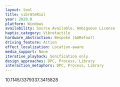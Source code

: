 ```yaml
---
layout: tool
title: vibrAteRial
year: 2020.0
platform: Windows
availability: Source Available, Ambiguous License
haptic_category: Vibrotactile
hardware_abstraction: Bespoke (bARefoot)
driving_feature: Action
effect_localization: Location-aware
media_support: None
iterative_playback: Sonification only
design_approaches: DPC, Process, Library
interaction_metaphors: DPC, Process, Library
---
```

10.1145/3379337.3415828